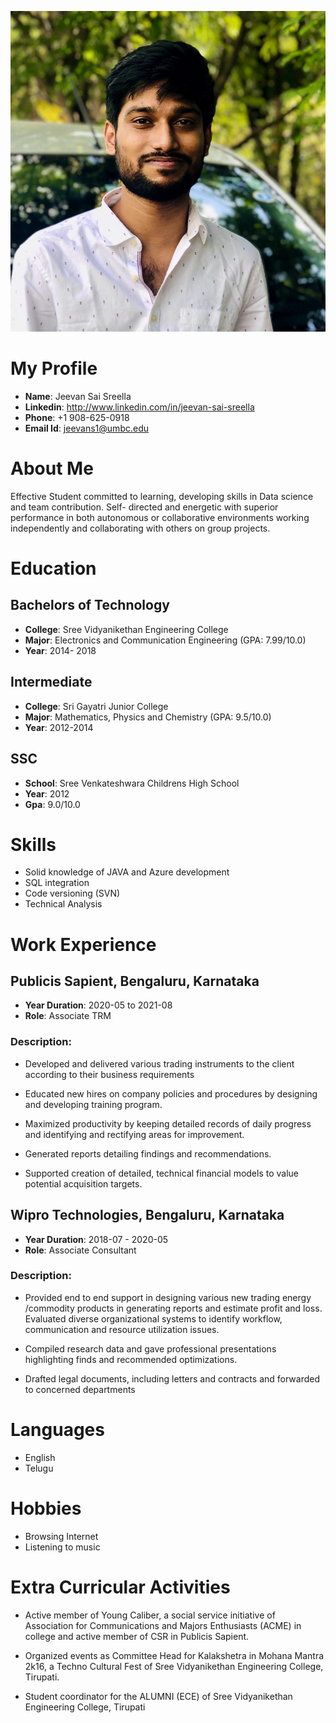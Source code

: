 
![](Pic.jpeg)

# My Profile

- **Name**: Jeevan Sai Sreella
- **Linkedin**: http://www.linkedin.com/in/jeevan-sai-sreella
- **Phone**: +1 908-625-0918
- **Email Id**: jeevans1@umbc.edu

# About Me

Effective Student committed to learning, developing skills in Data science and team contribution. Self- directed and energetic with superior performance in both autonomous or collaborative environments working independently and collaborating with others on group projects.

# Education

## Bachelors of Technology
 - **College**: Sree Vidyanikethan Engineering College
 - **Major**: Electronics and Communication Engineering (GPA: 7.99/10.0)
 - **Year**: 2014- 2018
## Intermediate
 - **College**: Sri Gayatri Junior College
 - **Major**: Mathematics, Physics and Chemistry (GPA: 9.5/10.0)
 - **Year**: 2012-2014
## SSC
 - **School**: Sree Venkateshwara Childrens High School
 - **Year**: 2012
-  **Gpa**: 9.0/10.0
 
# Skills

- Solid knowledge of JAVA and Azure development
- SQL integration
- Code versioning (SVN)
- Technical Analysis
 
# Work Experience

## Publicis Sapient, Bengaluru, Karnataka

- **Year Duration**: 2020-05 to 2021-08
- **Role**: Associate TRM

### Description:

- Developed and delivered various trading instruments to the client according to their business requirements
 
- Educated new hires on company policies and procedures by designing and developing training program.
 
- Maximized productivity by keeping detailed records of daily progress and identifying and rectifying areas for improvement.
 
- Generated reports detailing findings and recommendations.
 
- Supported creation of detailed, technical financial models to value potential acquisition targets.

## Wipro Technologies, Bengaluru, Karnataka

- **Year Duration**: 2018-07 - 2020-05
- **Role**: Associate Consultant

### Description:

- Provided end to end support in designing various new trading energy /commodity products in generating reports and estimate profit and loss. Evaluated diverse organizational systems to identify workflow, communication and resource utilization issues.

- Compiled research data and gave professional presentations highlighting finds and recommended optimizations.

- Drafted legal documents, including letters and contracts and forwarded to concerned departments 
 
# Languages

- English
- Telugu

# Hobbies

- Browsing Internet
- Listening to music
 
 # Extra Curricular Activities
 
- Active member of Young Caliber, a social service initiative of Association for Communications and
Majors Enthusiasts (ACME) in college and active member of CSR in Publicis Sapient.

- Organized events as Committee Head for Kalakshetra in Mohana Mantra 2k16, a Techno Cultural Fest
of Sree Vidyanikethan Engineering College, Tirupati.

- Student coordinator for the ALUMNI (ECE) of Sree Vidyanikethan Engineering College, Tirupati
